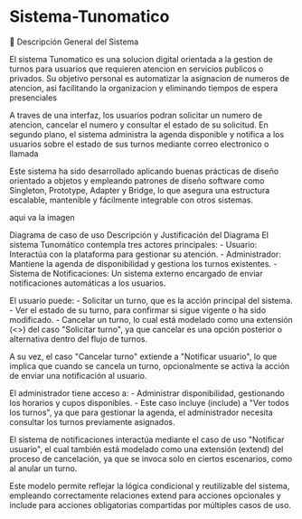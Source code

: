 # Sistema-Tunomatico


📌 Descripción General del Sistema

El sistema Tunomatico es una solucion digital orientada a la gestion de turnos para usuarios que requieren atencion en servicios publicos o privados.
Su objetivo personal es automatizar la asignacion de numeros de atencion, asi facilitando la organizacion y eliminando tiempos de espera presenciales 

A traves de una interfaz, los usuarios podran solicitar un numero de atencion, cancelar el numero y consultar el estado de su solicitud. En segundo plano, el sistema administra la agenda disponible
y notifica a los usuarios sobre el estado de sus turnos mediante correo electronico o llamada

Este sistema ha sido desarrollado aplicando buenas prácticas de diseño orientado a objetos y empleando patrones de diseño software como Singleton, Prototype, Adapter y Bridge, lo que asegura una estructura escalable, mantenible y fácilmente integrable con otros sistemas.

aqui va la imagen

Diagrama de caso de uso
Descripción y Justificación del Diagrama
El sistema Tunomático contempla tres actores principales:
    - Usuario: Interactúa con la plataforma para gestionar su atención.
    - Administrador: Mantiene la agenda de disponibilidad y gestiona los turnos existentes.
    - Sistema de Notificaciones: Un sistema externo encargado de enviar notificaciones automáticas a los usuarios.

El usuario puede:
    - Solicitar un turno, que es la acción principal del sistema.
    - Ver el estado de su turno, para confirmar si sigue vigente o ha sido modificado.
    - Cancelar un turno, lo cual está modelado como una extensión (<<extend>>) del caso "Solicitar turno", ya que cancelar es una opción posterior o alternativa dentro del flujo de turnos.
    
A su vez, el caso "Cancelar turno" extiende a "Notificar usuario", lo que implica que cuando se cancela un turno, opcionalmente se activa la acción de enviar una notificación al usuario.

El administrador tiene acceso a:
    - Administrar disponibilidad, gestionando los horarios y cupos disponibles.
    - Este caso incluye (include) a "Ver todos los turnos", ya que para gestionar la agenda, el administrador necesita consultar los turnos previamente asignados.

El sistema de notificaciones interactúa mediante el caso de uso "Notificar usuario", el cual también está modelado como una extensión (extend) del proceso de cancelación, ya que se invoca solo en ciertos escenarios, como al anular un turno.

Este modelo permite reflejar la lógica condicional y reutilizable del sistema, empleando correctamente relaciones extend para acciones opcionales y include para acciones obligatorias compartidas por múltiples casos de uso.
